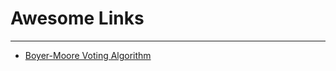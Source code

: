 <h1> Awesome Links </h1>
<hr>
<ul>
  <li>
    <a href = "https://leetcode.com/problems/majority-element/solution/#"> Boyer-Moore Voting Algorithm </a>
  </li>
</ul>
